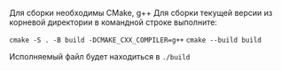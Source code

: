 Для сборки необходимы CMake, g++
Для сборки текущей версии из корневой директории в командной строке выполните:

``
cmake -S . -B build -DCMAKE_CXX_COMPILER=g++
``
``
cmake --build build
``

Исполняемый файл будет находиться в `./build`